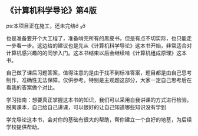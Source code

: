 ## 《计算机科学导论》第4版
ps:本项目正在施工，还未完结ớ ₃ờ

也是准备要开个大工程了，准备啃完所有的黑皮书，但是有点不切实际，也只能走一步看一步。这边给的建议也是先从《计算机科学导论》这本书开始，非常适合对计算机感兴趣的的同学入门。这本书结束以后会继续啃《计算机组成原理》这本书。   
   
自己做了课后习题答案，值得注意的是由于找不到标准答案，题目都是由自己思考制作，准确性无法保障，仅供参考。特别是主观题这部分，大家一定自己思考后在看我的答案做个对比。   
   
学习指南：想要真正掌握这本书的知识，我们可以采用自我讲课的方式进行检验。脱离课本，自己给自己讲课，可以很好的让自己知道哪些知识没有学到   

学完导论这本书，会对你的基础有很大的帮助，帮你建立一个良好的地基，为后续学校提供帮助。
